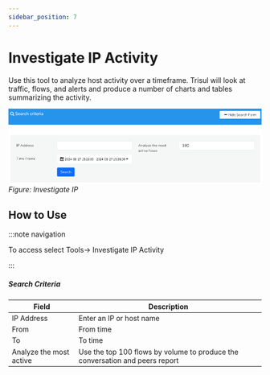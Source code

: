 ```yaml
---
sidebar_position: 7
---
```


# Investigate IP Activity

Use this tool to analyze host activity over a timeframe. Trisul will look at traffic, flows, and alerts and produce a number of charts and tables summarizing the activity.

![](images/investigateipactivity.png)  
*Figure: Investigate IP*

## How to Use

:::note navigation

To access select Tools-> Investigate IP Activity

:::

##### Search Criteria

| Field                   | Description                                                                  |
| ----------------------- | ---------------------------------------------------------------------------- |
| IP Address              | Enter an IP or host name                                                     |
| From                    | From time                                                                    |
| To                      | To time                                                                      |
| Analyze the most active | Use the top 100 flows by volume to produce the conversation and peers report |
